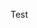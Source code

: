 [Note: For best display, the recommended format for an announcement is an H5 title followed by content body.]: # 
Test

